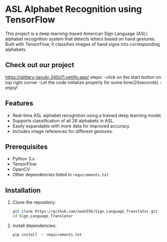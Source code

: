# ASL Alphabet Recognition using TensorFlow

This project is a deep learning-based American Sign Language (ASL) alphabet recognition system that detects letters based on hand gestures. Built with TensorFlow, it classifies images of hand signs into corresponding alphabets.

## Check out our project
https://glittery-tanuki-240cf1.netlify.app/
steps:
-click on the start button on top right corner
-Let the code initialize properly for some time(20seconds)
-enjoy!

## Features
- Real-time ASL alphabet recognition using a trained deep learning model.
- Supports classification of all 26 alphabets in ASL.
- Easily expandable with more data for improved accuracy.
- Includes image references for different gestures.

## Prerequisites
- Python 3.x
- TensorFlow
- OpenCV
- Other dependencies listed in `requirements.txt`

## Installation
1. Clone the repository:
   ```sh
   git clone https://github.com/swan556/Sign_Language_Translator.git
   cd Sign_Language_Translator

2. Install dependencies:
   ```sh
   pip install -r requirements.txt


